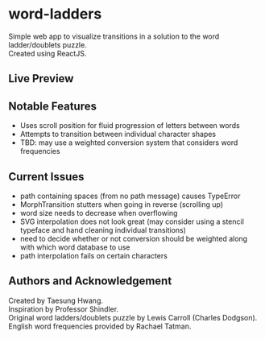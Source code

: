 # word-ladders

Simple web app to visualize transitions in a solution to the word ladder/doublets puzzle.\
Created using ReactJS.

## Live Preview
<WIP>

## Notable Features
* Uses scroll position for fluid progression of letters between words
* Attempts to transition between individual character shapes
* TBD: may use a weighted conversion system that considers word frequencies

## Current Issues
* path containing spaces (from no path message) causes TypeError
* MorphTransition stutters when going in reverse (scrolling up)
* word size needs to decrease when overflowing
* SVG interpolation does not look great (may consider using a stencil typeface and hand cleaning individual transitions)
* need to decide whether or not conversion should be weighted along with which word database to use
* path interpolation fails on certain characters

## Authors and Acknowledgement
Created by Taesung Hwang.\
Inspiration by Professor Shindler.\
Original word ladders/doublets puzzle by Lewis Carroll (Charles Dodgson).\
English word frequencies provided by Rachael Tatman.
